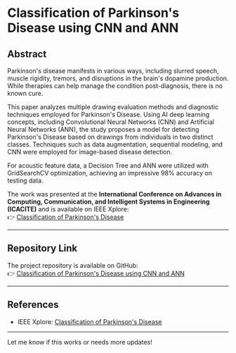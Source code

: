 # Classification of Parkinson's Disease using CNN and ANN

## Abstract

Parkinson's disease manifests in various ways, including slurred speech, muscle rigidity, tremors, and disruptions in the brain's dopamine production. While therapies can help manage the condition post-diagnosis, there is no known cure. 

This paper analyzes multiple drawing evaluation methods and diagnostic techniques employed for Parkinson's Disease. Using AI deep learning concepts, including Convolutional Neural Networks (CNN) and Artificial Neural Networks (ANN), the study proposes a model for detecting Parkinson's Disease based on drawings from individuals in two distinct classes. Techniques such as data augmentation, sequential modeling, and CNN were employed for image-based disease detection. 

For acoustic feature data, a Decision Tree and ANN were utilized with GridSearchCV optimization, achieving an impressive 98% accuracy on testing data.

The work was presented at the **International Conference on Advances in Computing, Communication, and Intelligent Systems in Engineering (ICACITE)** and is available on IEEE Xplore:  
👉 [Classification of Parkinson's Disease](https://ieeexplore.ieee.org/abstract/document/9823915)

---

## Repository Link

The project repository is available on GitHub:  
👉 [Classification of Parkinson's Disease using CNN and ANN](https://github.com/syedfiza7546/Classification-of-Parkinson-s-Disease-using-CNN-and-ANN)

---

## References

- IEEE Xplore: [Classification of Parkinson's Disease](https://ieeexplore.ieee.org/abstract/document/9823915)

--- 

Let me know if this works or needs more updates!
